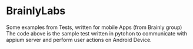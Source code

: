 BrainlyLabs
===========

Some examples from Tests, written for mobile Apps (from Brainly group)
The code above is the sample test written in pytohon to communicate with appium server and perform user actions on Android Device.
